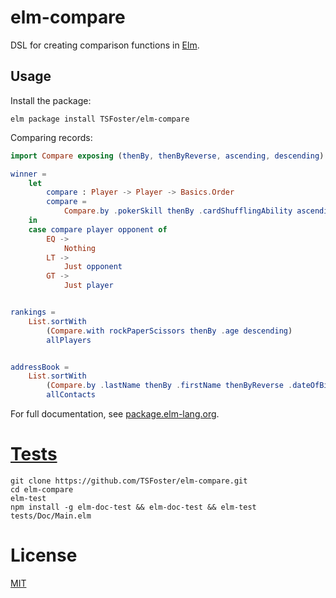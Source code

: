 # elm-compare

DSL for creating comparison functions in [Elm][elmlang].

[elmlang]: http://elm-lang.org/

## Usage

Install the package:

```shell
elm package install TSFoster/elm-compare
```

Comparing records:

```elm
import Compare exposing (thenBy, thenByReverse, ascending, descending)

winner =
    let
        compare : Player -> Player -> Basics.Order
        compare =
            Compare.by .pokerSkill thenBy .cardShufflingAbility ascending
    in
    case compare player opponent of
        EQ ->
            Nothing
        LT ->
            Just opponent
        GT ->
            Just player


rankings =
    List.sortWith
        (Compare.with rockPaperScissors thenBy .age descending)
        allPlayers


addressBook =
    List.sortWith
        (Compare.by .lastName thenBy .firstName thenByReverse .dateOfBirth ascending)
        allContacts
```

For full documentation, see [package.elm-lang.org][package-doc].

[package-doc]: http://package.elm-lang.org/packages/TSFoster/elm-compare/latest

# [Tests](/tests)

```shell
git clone https://github.com/TSFoster/elm-compare.git
cd elm-compare
elm-test
npm install -g elm-doc-test && elm-doc-test && elm-test tests/Doc/Main.elm
```

# License

[MIT](/LICENSE)

